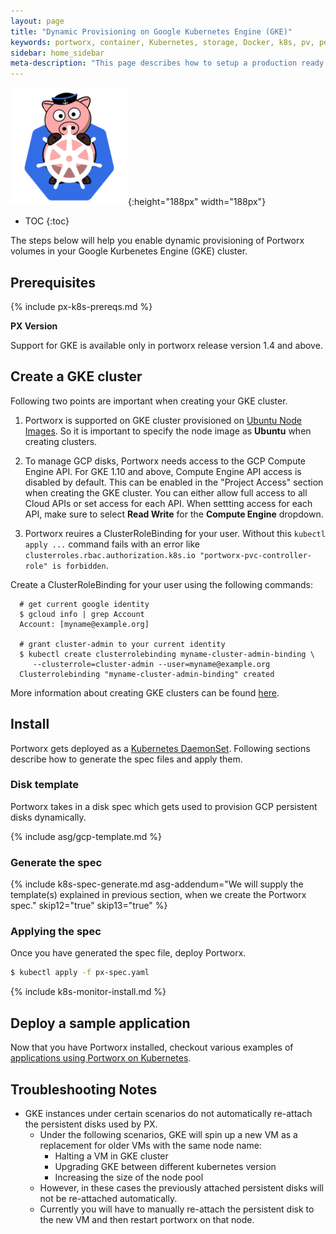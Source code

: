 ```yaml
---
layout: page
title: "Dynamic Provisioning on Google Kubernetes Engine (GKE)"
keywords: portworx, container, Kubernetes, storage, Docker, k8s, pv, persistent disk, gke, gce
sidebar: home_sidebar
meta-description: "This page describes how to setup a production ready Portworx cluster in a Google Kubernetes Engine (GKE)."
---
```


![k8s porx Logo](/images/k8s-porx.png){:height="188px" width="188px"}

* TOC
{:toc}

The steps below will help you enable dynamic provisioning of Portworx volumes in your Google Kurbenetes Engine (GKE) cluster.

## Prerequisites

{% include px-k8s-prereqs.md %}

**PX Version**

Support for GKE is available only in portworx release version 1.4 and above.

## Create a GKE cluster

Following two points are important when creating your GKE cluster.

1. Portworx is supported on GKE cluster provisioned on [Ubuntu Node Images](https://cloud.google.com/kubernetes-engine/docs/node-images). So it is important to specify the node image as **Ubuntu** when creating clusters.

2. To manage GCP disks, Portworx needs access to the GCP Compute Engine API. For GKE 1.10 and above, Compute Engine API access is disabled by default. This can be enabled in the "Project Access" section when creating the GKE cluster. You can either allow full access to all Cloud APIs or set access for each API. When settting access for each API, make sure to select **Read Write** for the **Compute Engine** dropdown.

3. Portworx reuires a ClusterRoleBinding for your user. Without this `kubectl apply ...` command fails with an error like ```clusterroles.rbac.authorization.k8s.io "portworx-pvc-controller-role" is forbidden```. 

Create a ClusterRoleBinding for your user using the following commands:

 ```
   # get current google identity
   $ gcloud info | grep Account
   Account: [myname@example.org]

   # grant cluster-admin to your current identity
   $ kubectl create clusterrolebinding myname-cluster-admin-binding \
      --clusterrole=cluster-admin --user=myname@example.org
   Clusterrolebinding "myname-cluster-admin-binding" created
   ```

More information about creating GKE clusters can be found [here](https://cloud.google.com/kubernetes-engine/docs/clusters/operations).

## Install

Portworx gets deployed as a [Kubernetes DaemonSet](https://kubernetes.io/docs/concepts/workloads/controllers/daemonset/). Following sections describe how to generate the spec files and apply them.

### Disk template

Portworx takes in a disk spec which gets used to provision GCP persistent disks dynamically.

{% include asg/gcp-template.md %}

### Generate the spec

{% include k8s-spec-generate.md  asg-addendum="We will supply the template(s) explained in previous section, when we create the Portworx spec." skip12="true" skip13="true" %}

### Applying the spec

Once you have generated the spec file, deploy Portworx.

```bash
$ kubectl apply -f px-spec.yaml
```

{% include k8s-monitor-install.md %}

## Deploy a sample application

Now that you have Portworx installed, checkout various examples of [applications using Portworx on Kubernetes](/scheduler/kubernetes/k8s-px-app-samples.html).

## Troubleshooting Notes

* GKE instances under certain scenarios do not automatically re-attach the persistent disks used by PX.
   - Under the following scenarios, GKE will spin up a new VM as a replacement for older VMs with the same node name:
      * Halting a VM in GKE cluster
      * Upgrading GKE between different kubernetes version
      * Increasing the size of the node pool
   - However, in these cases the previously attached persistent disks will not be re-attached automatically.
   - Currently you will have to manually re-attach the persistent disk to the new VM and then restart portworx on that node.
